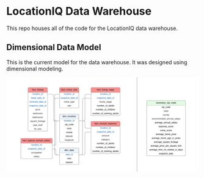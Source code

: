 # LocationIQ Data Warehouse

This repo houses all of the code for the LocationIQ data warehouse.

## Dimensional Data Model

This is the current model for the data warehouse. It was designed
using dimensional modeling.


![Data Model](/images/LocationIQ_Data_Model.jpeg)
